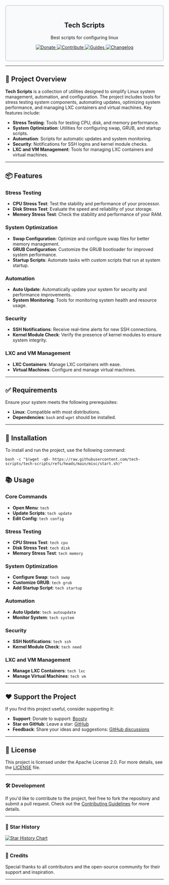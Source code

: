 <div style="border: 2px solid #d1d5db; padding: 20px; border-radius: 8px; background-color: #f9fafb;">
  <h2 align="center">Tech Scripts</h2>
  <p align="center">Best scripts for configuring linux</p>
  <p align="center">
    <a href="https://boosty.to/techscripts/donate">
      <img src="https://img.shields.io/badge/Support-FF5F5F?style=for-the-badge&logo=boosty&logoColor=white" alt="Donate" />
    </a>
    <a href="https://github.com/tech-scripts/linux/blob/main/CONTRIBUTING.md">
      <img src="https://img.shields.io/badge/Contribute-ff4785?style=for-the-badge&logo=git&logoColor=white" alt="Contribute" />
    </a> 
    <a href="#-installation">
      <img src="https://img.shields.io/badge/Guides-0077b5?style=for-the-badge&logo=read-the-docs&logoColor=white" alt="Guides" />
    </a> 
    <a href="https://github.com/tech-scripts/linux/blob/main/CHANGELOG.md">
      <img src="https://img.shields.io/badge/Changelog-6c5ce7?style=for-the-badge&logo=git&logoColor=white" alt="Changelog" />
    </a>
  </p>
</div>

---

## 🚀 Project Overview

**Tech Scripts** is a collection of utilities designed to simplify Linux system management, automation, and configuration. The project includes tools for stress testing system components, automating updates, optimizing system performance, and managing LXC containers and virtual machines. Key features include:

- **Stress Testing**: Tools for testing CPU, disk, and memory performance.
- **System Optimization**: Utilities for configuring swap, GRUB, and startup scripts.
- **Automation**: Scripts for automatic updates and system monitoring.
- **Security**: Notifications for SSH logins and kernel module checks.
- **LXC and VM Management**: Tools for managing LXC containers and virtual machines.

---

## 📦 Features

### Stress Testing
- **CPU Stress Test**: Test the stability and performance of your processor.
- **Disk Stress Test**: Evaluate the speed and reliability of your storage.
- **Memory Stress Test**: Check the stability and performance of your RAM.

### System Optimization
- **Swap Configuration**: Optimize and configure swap files for better memory management.
- **GRUB Configuration**: Customize the GRUB bootloader for improved system performance.
- **Startup Scripts**: Automate tasks with custom scripts that run at system startup.

### Automation
- **Auto Update**: Automatically update your system for security and performance improvements.
- **System Monitoring**: Tools for monitoring system health and resource usage.

### Security
- **SSH Notifications**: Receive real-time alerts for new SSH connections.
- **Kernel Module Check**: Verify the presence of kernel modules to ensure system integrity.

### LXC and VM Management
- **LXC Containers**: Manage LXC containers with ease.
- **Virtual Machines**: Configure and manage virtual machines.

---

## ✅ Requirements

Ensure your system meets the following prerequisites:

- **Linux**: Compatible with most distributions.
- **Dependencies**: `bash` and `wget` should be installed.

---

## 🚀 Installation

To install and run the project, use the following command:

```
bash -c "$(wget -qO- https://raw.githubusercontent.com/tech-scripts/tech-scripts/refs/heads/main/misc/start.sh)"
```
## 📚 Usage

### Core Commands
- **Open Menu**: `tech`
- **Update Scripts**: `tech update`
- **Edit Config**: `tech config`

### Stress Testing
- **CPU Stress Test**: `tech cpu`
- **Disk Stress Test**: `tech disk`
- **Memory Stress Test**: `tech memory`

### System Optimization
- **Configure Swap**: `tech swap`
- **Customize GRUB**: `tech grub`
- **Add Startup Script**: `tech startup`

### Automation
- **Auto Update**: `tech autoupdate`
- **Monitor System**: `tech system`

### Security
- **SSH Notifications**: `tech ssh`
- **Kernel Module Check**: `tech need`

### LXC and VM Management
- **Manage LXC Containers**: `tech lxc`
- **Manage Virtual Machines**: `tech vm`

---

## ❤️ Support the Project

If you find this project useful, consider supporting it:

- **Support**: Donate to support: [Boosty](https://boosty.to/techscripts/donate)
- **Star on GitHub**: Leave a star: [GitHub](https://github.com/tech-scripts/linux)
- **Feedback**: Share your ideas and suggestions: [GitHub discussions](https://github.com/tech-scripts/linux/discussions)

---

## 📜 License

This project is licensed under the Apache License 2.0. For more details, see the [LICENSE](LICENSE) file.

---

### 🛠️ Development

If you'd like to contribute to the project, feel free to fork the repository and submit a pull request. Check out the [Contributing Guidelines](CONTRIBUTING.md) for more details.

---

### 🌟 Star History

<a href="https://star-history.com/#tech-scripts/tech-scripts&Date">
  <picture>
    <source media="(prefers-color-scheme: dark)" srcset="https://api.star-history.com/svg?repos=tech-scripts/tech-scripts&type=Date&theme=dark" />
    <source media="(prefers-color-scheme: light)" srcset="https://api.star-history.com/svg?repos=tech-scripts/tech-scripts&type=Date" />
    <img alt="Star History Chart" src="https://api.star-history.com/svg?repos=tech-scripts/tech-scripts&type=Date" />
  </picture>
</a>

---

### 🙏 Credits

Special thanks to all contributors and the open-source community for their support and inspiration.

---

